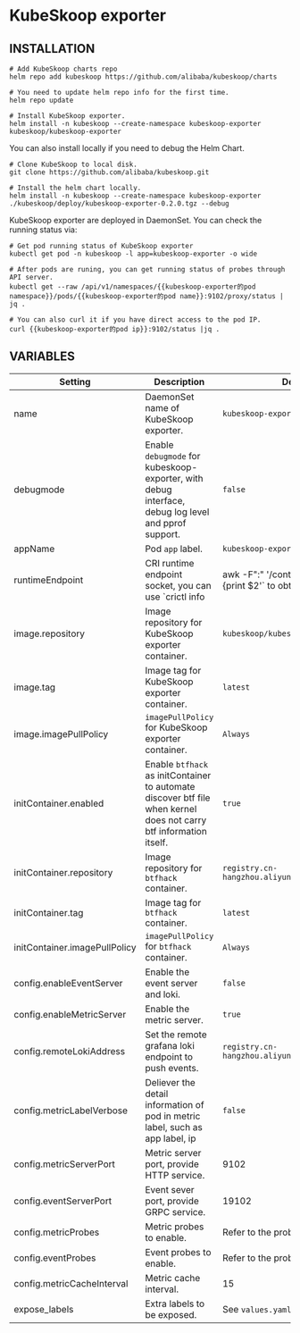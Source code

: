 # KubeSkoop exporter

## INSTALLATION

```shell
# Add KubeSkoop charts repo
helm repo add kubeskoop https://github.com/alibaba/kubeskoop/charts

# You need to update helm repo info for the first time.
helm repo update

# Install KubeSkoop exporter.
helm install -n kubeskoop --create-namespace kubeskoop-exporter kubeskoop/kubeskoop-exporter
```

You can also install locally if you need to debug the Helm Chart.

```shell
# Clone KubeSkoop to local disk.
git clone https://github.com/alibaba/kubeskoop.git

# Install the helm chart locally.
helm install -n kubeskoop --create-namespace kubeskoop-exporter ./kubeskoop/deploy/kubeskoop-exporter-0.2.0.tgz --debug
```

KubeSkoop exporter are deployed in DaemonSet. You can check the running status via:

```shell
# Get pod running status of KubeSkoop exporter
kubectl get pod -n kubeskoop -l app=kubeskoop-exporter -o wide

# After pods are runing, you can get running status of probes through API server.
kubectl get --raw /api/v1/namespaces/{{kubeskoop-exporter的pod namespace}}/pods/{{kubeskoop-exporter的pod name}}:9102/proxy/status | jq .

# You can also curl it if you have direct access to the pod IP.
curl {{kubeskoop-exporter的pod ip}}:9102/status |jq .
```

## VARIABLES

| Setting                       | Description                                                  | Default                                         |
| ----------------------------- | ------------------------------------------------------------ | ----------------------------------------------- |
| name                          | DaemonSet name of KubeSkoop exporter.                        | `kubeskoop-exporter`                            |
| debugmode                     | Enable `debugmode` for kubeskoop-exporter, with debug interface, debug log level and pprof support. | `false`                                         |
| appName                       | Pod `app` label.                                             | `kubeskoop-exporter`                            |
| runtimeEndpoint               | CRI runtime endpoint socket, you can use  `crictl info | awk -F":" '/containerdEndpoint/ {print $2'` to obtain it. | `/run/containerd/containerd.sock`               |
| image.repository              | Image repository for KubeSkoop exporter container.           | `kubeskoop/kubeskoop`                           |
| image.tag                     | Image tag for KubeSkoop exporter container.                  | `latest`                                        |
| image.imagePullPolicy         | `imagePullPolicy` for KubeSkoop exporter container.          | `Always`                                        |
| initContainer.enabled         | Enable `btfhack` as initContainer to automate discover btf file when kernel does not carry btf information itself. | `true`                                          |
| initContainer.repository      | Image repository for `btfhack` container.                    | `registry.cn-hangzhou.aliyuncs.com/acs/btfhack` |
| initContainer.tag             | Image tag for `btfhack` container.                           | `latest`                                        |
| initContainer.imagePullPolicy | `imagePullPolicy` for `btfhack` container.                   | `Always`                                        |
| config.enableEventServer      | Enable the event server and loki.                            | `false`                                         |
| config.enableMetricServer     | Enable the metric server.                                    | `true`                                          |
| config.remoteLokiAddress      | Set the remote grafana loki endpoint to push events.         | `registry.cn-hangzhou.aliyuncs.com/acs/btfhack` |
| config.metricLabelVerbose     | Deliever the detail information of pod in metric label, such as app label, ip | `false`                                         |
| config.metricServerPort       | Metric server port, provide HTTP service.                    | 9102                                            |
| config.eventServerPort        | Event sever port, provide GRPC service.                      | 19102                                           |
| config.metricProbes           | Metric probes to enable.                                     | Refer to the probe guide.                       |
| config.eventProbes            | Event probes to enable.                                      | Refer to the probe guide.                       |
| config.metricCacheInterval    | Metric cache interval.                                       | 15                                              |
| expose_labels                 | Extra labels to be exposed.                                  | See `values.yaml`.                              |
